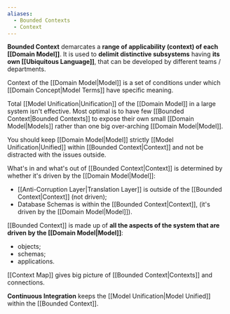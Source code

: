 ```yaml
---
aliases:
  - Bounded Contexts
  - Context
---
```

**Bounded Context** demarcates a **range of applicability (context) of each [[Domain Model]]**. It is used to **delimit distinctive subsystems** having **its own [[Ubiquitous Language]]**, that can be developed by different teams / departments.

Context of the [[Domain Model|Model]] is a set of conditions under which [[Domain Concept|Model Terms]] have specific meaning.

Total [[Model Unification|Unification]] of the [[Domain Model]] in a large system isn't effective. Most optimal is to have few [[Bounded Context|Bounded Contexts]] to expose their own small [[Domain Model|Models]] rather than one big over-arching [[Domain Model|Model]].

You should keep [[Domain Model|Model]] strictly [[Model Unification|Unified]] within [[Bounded Context|Context]] and not be distracted with the issues outside.

What's in and what's out of [[Bounded Context|Context]] is determined by whether it's driven by the [[Domain Model|Model]]:
- [[Anti-Corruption Layer|Translation Layer]] is outside of the [[Bounded Context|Context]] (not driven);
- Database Schemas is within the [[Bounded Context|Context]], (it's driven by the [[Domain Model|Model]]).

[[Bounded Context]] is made up of **all the aspects of the system that are driven by the [[Domain Model|Model]]**:
- objects;
- schemas;
- applications.

[[Context Map]] gives big picture of [[Bounded Context|Contexts]] and connections.

**Continuous Integration** keeps the [[Model Unification|Model Unified]] within the [[Bounded Context]].
